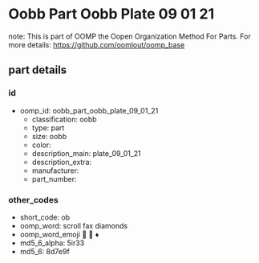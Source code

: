 # Oobb Part Oobb Plate 09 01 21  

note: This is part of OOMP the Oopen Organization Method For Parts. For more details: https://github.com/oomlout/oomp_base

##  part details





### id
* oomp_id: oobb_part_oobb_plate_09_01_21
  * classification: oobb
  * type: part
  * size: oobb
  * color: 
  * description_main: plate_09_01_21
  * description_extra: 
  * manufacturer: 
  * part_number: 

### other_codes
* short_code: ob
* oomp_word: scroll fax diamonds
* oomp_word_emoji :scroll: :fax: :diamonds:
* md5_6_alpha: 5ir33
* md5_6: 8d7e9f